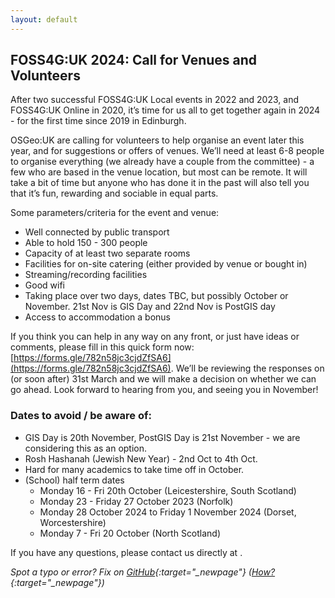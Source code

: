 ```yaml
---
layout: default
---
```


## FOSS4G:UK 2024: Call for Venues and Volunteers

After two successful FOSS4G:UK Local events in 2022 and 2023, and FOSS4G:UK Online in 2020, it’s time for us all to get together again in 2024 - for the first time since 2019 in Edinburgh. 

OSGeo:UK are calling for volunteers to help organise an event later this year, and for suggestions or offers of venues. We’ll need at least 6-8 people to organise everything (we already have a couple from the committee) - a few who are based in the venue location, but most can be remote. It will take a bit of time but anyone who has done it in the past will also tell you that it’s fun, rewarding and sociable in equal parts.

Some parameters/criteria for the event and venue:

- Well connected by public transport
- Able to hold 150 - 300 people
- Capacity of at least two separate rooms
- Facilities for on-site catering (either provided by venue or bought in)
- Streaming/recording facilities
- Good wifi
- Taking place over two days, dates TBC, but possibly October or November. 21st Nov is GIS Day and 22nd Nov is PostGIS day
- Access to accommodation a bonus 

If you think you can help in any way on any front, or just have ideas or comments, please fill in this quick form now: [https://forms.gle/782n58jc3cjdZfSA6](https://forms.gle/782n58jc3cjdZfSA6). We’ll be reviewing the responses on (or soon after) 31st March and we will make a decision on whether we can go ahead. Look forward to hearing from you, and seeing you in November!


### Dates to avoid / be aware of:

- GIS Day is 20th November, PostGIS Day is 21st November - we are considering this as an option.
- Rosh Hashanah (Jewish New Year)  - 2nd Oct to 4th Oct. 
- Hard for many academics to take time off in October.
- (School) half term dates
	- Monday 16 - Fri 20th October (Leicestershire, South Scotland)
	- Monday 23 - Friday 27 October 2023 (Norfolk)
	- Monday 28 October 2024 to Friday 1 November 2024 (Dorset, Worcestershire)
	- Monday 7 - Fri 20 October (North Scotland)

If you have any questions, please contact us directly at <span class="osgeoemail"></span>. 


*Spot a typo or error? Fix on [GitHub](https://github.com/osgeouk/website/blob/gh-pages/foss4guk2024/index.md){:target="_newpage"} ([How?](https://uk.osgeo.org/editing-on-github){:target="_newpage"})*

<!-- Jonny Huck Email Obfuscator -->
<!-- Simply add...  <span class="osgeoemail"></span>  ...wherever you would like the email link to appear -->
<script>
    let spans = document.getElementsByClassName('osgeoemail');
    for (let i = 0; i < spans.length; i++){
        spans[i].innerHTML = Tea.decrypt("TaP7QMCgFhScZikfQl5S2WfHPdfSh44LhvA4yCJITheD063TvlsEuDlGFtNkE+SCMIKiymkA/88=", "foss4g");
    }
</script>
